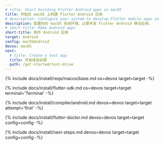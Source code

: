 ```yaml
---
# title: Start building Flutter Android apps on macOS
title: 开始在 macOS 上构建 Flutter Android 应用
# description: Configure your system to develop Flutter mobile apps on macOS and Android.
description: 配置你的 macOS 系统环境，以便开发 Flutter Android 移动应用。
# short-title: Make Android apps
short-title: 制作 Android 应用
target: Android
config: macOSAndroid
devos: macOS
next:
  # title: Create a test app
  title: 开发体验初探
  path: /get-started/test-drive
---
```


{% include docs/install/reqs/macos/base.md os=devos target=target -%}

{% include docs/install/flutter-sdk.md os=devos target=target terminal='Terminal' -%}

{% include docs/install/compiler/android.md devos=devos target=target attempt='first' -%}

{% include docs/install/flutter-doctor.md devos=devos target=target config=config -%}

{% include docs/install/next-steps.md devos=devos target=target config=config -%}
